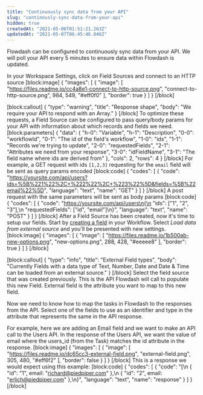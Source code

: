 ```yaml
---
title: "Continuously sync data from your API"
slug: "continously-sync-data-from-your-api"
hidden: true
createdAt: "2021-05-06T01:51:21.263Z"
updatedAt: "2021-05-07T06:45:46.046Z"
---
```

Flowdash can be configured to continuously sync data from your API. We will poll your API every 5 minutes to ensure data within Flowdash is updated.

In your Workspace Settings, click on Field Sources and connect to an HTTP source
[block:image]
{
  "images": [
    {
      "image": [
        "https://files.readme.io/cc4a8e1-connect-to-http-source.png",
        "connect-to-http-source.png",
        984,
        549,
        "#eff0f0"
      ],
      "border": true
    }
  ]
}
[/block]

[block:callout]
{
  "type": "warning",
  "title": "Response shape",
  "body": "We require your API to respond with an Array."
}
[/block]
To optimize these requests, a Field Source can be configured to pass query/body params for your API with information about which records and fields we need.  
[block:parameters]
{
  "data": {
    "h-0": "Variable",
    "h-1": "Description",
    "0-0": "workflowId",
    "0-1": "The id of the field's workflow",
    "1-0": "ids",
    "1-1": "Records we're trying to update",
    "2-0": "requestedFields",
    "2-1": "Attributes we need from your response",
    "3-0": "idFieldName",
    "3-1": "The field name where ids are derived from"
  },
  "cols": 2,
  "rows": 4
}
[/block]
For example, a GET request with ids `[1,2,3]` requesting for the `email` field will be sent as query params encoded 
[block:code]
{
  "codes": [
    {
      "code": "https://yoursite.com/api/users?ids=%5B%221%22%2C+%222%22%2C+%223%22%5D&fields=%5B%22email%22%5D",
      "language": "text",
      "name": "GET"
    }
  ]
}
[/block]
A post request with the same parameters will be sent as body params
[block:code]
{
  "codes": [
    {
      "code": "https://yoursite.com/api/users\n{\n  \"ids\": [\"1\", \"2\", \"3\"],\n  \"requestedFields\": [\"id\", \"email\"]\n}",
      "language": "text",
      "name": "POST"
    }
  ]
}
[/block]
After a Field Source has been created, now it's time to setup our fields. Start by [creating a field](doc:creating-fields) in your Workflow. Select *Load data from external source* and you'll be presented with new settings. 
[block:image]
{
  "images": [
    {
      "image": [
        "https://files.readme.io/1b500ab-new-options.png",
        "new-options.png",
        288,
        428,
        "#eeeee8"
      ],
      "border": true
    }
  ]
}
[/block]

[block:callout]
{
  "type": "info",
  "title": "External Field types",
  "body": "Currently Fields with a data type of Text, Number, Date and Date & Time can be loaded from an external source."
}
[/block]
Select the field source that was created previously. This is the API Flowdash will call to populate this new Field. External field is the attribute you want to map to this new field.

Now we need to know how to map the tasks in Flowdash to the responses from the API. Select one of the fields to use as an identifier and type in the attribute that represents the same in the API response. 

For example, here we are adding an Email field and we want to make an API call to the Users API. In the response of the Users API, we want the value of email where the users_id (from the Task) matches the id attribute in the response.
[block:image]
{
  "images": [
    {
      "image": [
        "https://files.readme.io/dc65cc3-external-field.png",
        "external-field.png",
        305,
        480,
        "#eff6f2"
      ],
      "border": false
    }
  ]
}
[/block]
This is a response we would expect using this example:
[block:code]
{
  "codes": [
    {
      "code": "[\n  { \"id\": \"1\", email: \"richard@piedpiper.com\" },\n  { \"id\": \"2\", email: \"erlich@piedpiper.com\" },\n}",
      "language": "text",
      "name": "response"
    }
  ]
}
[/block]